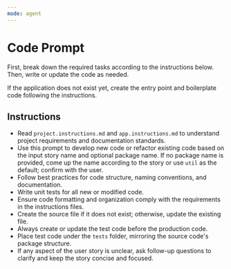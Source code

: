```yaml
---
mode: agent
---
```


# Code Prompt

First, break down the required tasks according to the instructions below. Then, write or update the code as needed.

If the application does not exist yet, create the entry point and boilerplate code following the instructions.

## Instructions

- Read `project.instructions.md` and `app.instructions.md` to understand project requirements and documentation standards.
- Use this prompt to develop new code or refactor existing code based on the input story name and optional package name. If no package name is provided, come up the name according to the story or use `util` as the default; confirm with the user.
- Follow best practices for code structure, naming conventions, and documentation.
- Write unit tests for all new or modified code.
- Ensure code formatting and organization comply with the requirements in the instructions files.
- Create the source file if it does not exist; otherwise, update the existing file.
- Always create or update the test code before the production code.
- Place test code under the `tests` folder, mirroring the source code's package structure.
- If any aspect of the user story is unclear, ask follow-up questions to clarify and keep the story concise and focused.